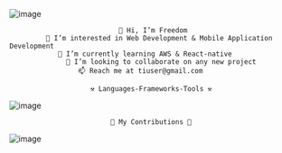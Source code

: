 ![image](https://github.com/user-attachments/assets/76421907-ccd4-4b6d-8792-7c9d0554b5a2)


                               👋 Hi, I’m Freedom
             👀 I’m interested in Web Development & Mobile Application Development
                🌱 I’m currently learning AWS & React-native
                  💞️ I’m looking to collaborate on any new project
                     📫 Reach me at tiuser@gmail.com

                        ⚒️ Languages-Frameworks-Tools ⚒️

 ![image](https://github.com/user-attachments/assets/242d7e8b-62f3-402f-b667-5295546cdad3)


                             🐍 My Contributions 🐍
![image](https://github.com/user-attachments/assets/72ea8b49-319b-4ca6-9caa-0080e4bccf35)

<!---
MyGithubWebsites/MyGithubWebsites is a ✨ special ✨ repository because its `README.md` (this file) appears on your GitHub profile.
You can click the Preview link to take a look at your changes.
--->
